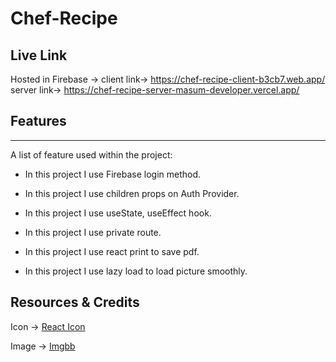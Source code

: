 # Chef-Recipe

## Live Link
Hosted in Firebase ->
 client link-> https://chef-recipe-client-b3cb7.web.app/
 server link-> https://chef-recipe-server-masum-developer.vercel.app/

## Features
***
A list of feature used within the project:

* In this project I use Firebase login method.

* In this project I use children props on Auth Provider.

* In this project I use useState, useEffect hook.

* In this project I use private route.
* In this project I use react print to save pdf.

* In this project I use lazy load to load picture smoothly.



## Resources & Credits

Icon -> [React Icon](https://react-icons.github.io/react-icons/)

Image -> [Imgbb](https://imgbb.com/)